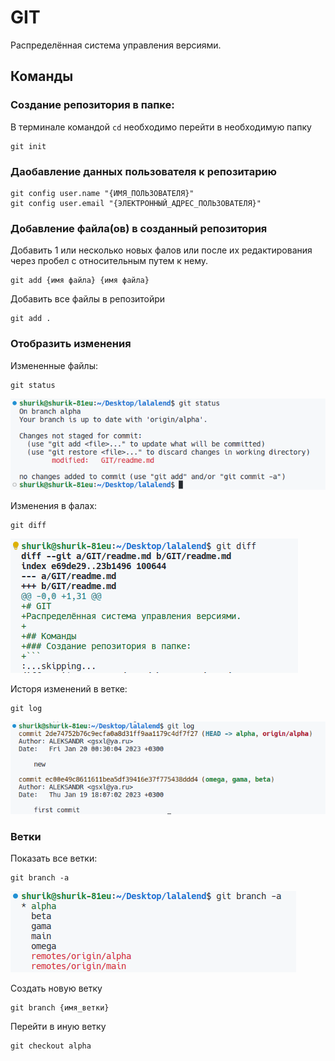 # GIT
Распределённая система управления версиями.

## Команды
### Создание репозитория в папке:
В терминале командой `cd` необходимо перейти в необходимую папку
```
git init
```
### Даобавление данных пользователя к репозитарию

```
git config user.name "{ИМЯ_ПОЛЬЗОВАТЕЛЯ}"
git config user.email "{ЭЛЕКТРОННЫЙ_АДРЕС_ПОЛЬЗОВАТЕЛЯ}"
```

### Добавление файла(ов) в созданный репозитория

Добавить 1 или несколько  новых фалов или после их редактирования через пробел с относительным путем к нему. 

```
git add {имя файла} {имя файла}
```
Добавить все файлы в репозитойри
```
git add .
```

### Отобразить изменения
Измененные файлы:
```
git status
```
![git status](../IMG/Screenshot_20230124_023924.png)


Изменения в фалах:
```
git diff
```
![git diff](../IMG/Screenshot_20230124_024505.png)

Исторя изменений в ветке:
```
git log
```
![git log](../IMG/Screenshot_20230124_024754.png)

### Ветки
Показать все ветки:
```
git branch -a
```
![git branch -a](../IMG/Screenshot_20230124_025141.png)

Создать новую ветку
```
git branch {имя_ветки}
```

Перейти в иную ветку
```
git checkout alpha 
```
